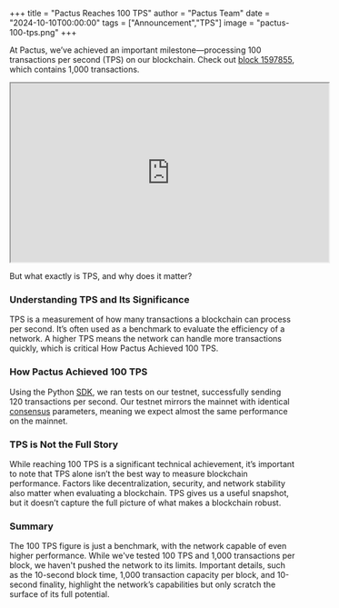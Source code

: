 +++
title = "Pactus Reaches 100 TPS"
author = "Pactus Team"
date = "2024-10-10T00:00:00"
tags = ["Announcement","TPS"]
image = "pactus-100-tps.png"
+++

At Pactus, we’ve achieved an important milestone—processing 100 transactions per second (TPS) on our blockchain.
Check out [block 1597855](https://phoenix.pacviewer.com/block/1597855), which contains 1,000 transactions.

<iframe width="560" height="315" src="https://www.youtube.com/embed/Xh19Im7axvQ?si=JIMRXYWlKiWV9-2M"
title="YouTube video player"
allow="accelerometer; autoplay; clipboard-write; encrypted-media; gyroscope; picture-in-picture; web-share"
referrerpolicy="strict-origin-when-cross-origin" allowfullscreen></iframe>

But what exactly is TPS, and why does it matter?

### Understanding TPS and Its Significance

TPS is a measurement of how many transactions a blockchain can process per second. It’s often used as a benchmark
to evaluate the efficiency of a network. A higher TPS means the network can handle more transactions quickly,
which is critical How Pactus Achieved 100 TPS.

### How Pactus Achieved 100 TPS

Using the Python [SDK](https://github.com/pactus-project/python-sdk), we ran tests on our testnet, successfully
sending 120 transactions per second. Our testnet mirrors the mainnet with identical
[consensus](https://docs.pactus.org/protocol/consensus/) parameters, meaning we expect almost the same
performance on the mainnet.

### TPS is Not the Full Story

While reaching 100 TPS is a significant technical achievement, it’s important to note that TPS alone isn’t the
best way to measure blockchain performance. Factors like decentralization, security, and network stability also
matter when evaluating a blockchain. TPS gives us a useful snapshot, but it doesn’t capture the full picture
of what makes a blockchain robust.

### Summary

The 100 TPS figure is just a benchmark, with the network capable of even higher performance. While we've tested
100 TPS and 1,000 transactions per block, we haven't pushed the network to its limits. Important details, such
as the 10-second block time, 1,000 transaction capacity per block, and 10-second finality, highlight the
network’s capabilities but only scratch the surface of its full potential.

